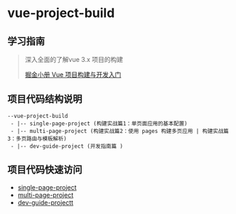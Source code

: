 # vue-project-build

## 学习指南

> 深入全面的了解vue 3.x 项目的构建
>
> [掘金小册 Vue 项目构建与开发入门](https://juejin.im/book/5b23a5aef265da59716fda09)

## 项目代码结构说明

```doc
--vue-project-build
 - |-- single-page-project (构建实战篇1：单页面应用的基本配置)
 - |-- multi-page-project (构建实战篇2：使用 pages 构建多页应用 | 构建实战篇 3：多页路由与模板解析)
 - |-- dev-guide-project (开发指南篇 )
```

## 项目代码快速访问

- [single-page-project](https://github.com/marlonchiu/vue-project-build/tree/master/single-page-project)
- [multi-page-project](https://github.com/marlonchiu/vue-project-build/tree/master/multi-page-project)
- [dev-guide-projectt](https://github.com/marlonchiu/vue-project-build/tree/master/dev-guide-project)